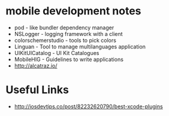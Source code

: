 mobile development notes 
========================



* pod - like bundler dependency manager
* NSLogger - logging framework with a client 
* colorschemerstudio - tools to pick colors 
* Linguan - Tool to manage multilanguages application
* UIKitUICatalog - UI Kit Catalogues
* MobileHIG - Guidelines to write applications
* http://alcatraz.io/

# Useful Links 
* http://iosdevtips.co/post/82232620790/best-xcode-plugins
